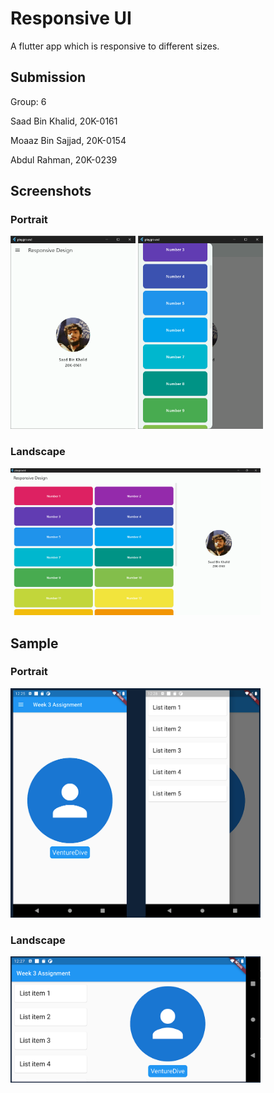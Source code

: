 # Responsive UI

A flutter app which is responsive to different sizes.

## Submission

Group: 6

Saad Bin Khalid, 20K-0161

Moaaz Bin Sajjad, 20K-0154

Abdul Rahman, 20K-0239

## Screenshots

### Portrait

<div>
    <img src="./docs/app_portrait.png" width=200>
    <img src="./docs/app_portrait_opened.png" width=200>
</div>

### Landscape

<img src="./docs/app_landscape.png" width=400>

## Sample

### Portrait

<img src="./docs/sample_portrait.png" width=400>

### Landscape

<img src="./docs/sample_landscape.png" width=400>